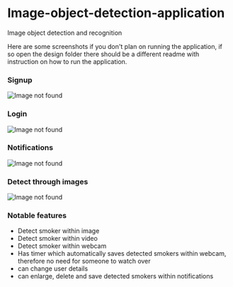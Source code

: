 # Image-object-detection-application
Image object detection and recognition 

Here are some screenshots if you don't plan on running the application, if so open the design folder there should be a different readme with instruction on how to run the application.


### **Signup**

![Image not found](https://github.com/viathus/Image-object-detection-application/blob/master/images/signup.png)

### **Login**

![Image not found](https://github.com/viathus/Image-object-detection-application/blob/master/images/login.png)

### **Notifications**

![Image not found](https://github.com/viathus/Image-object-detection-application/blob/master/images/notifications.png)

### **Detect through images**

![Image not found](https://github.com/viathus/Image-object-detection-application/blob/master/images/detectimage.png)

### **Notable features**
* Detect smoker within image
* Detect smoker within video
* Detect smoker within webcam
* Has timer which automatically saves detected smokers within webcam, therefore no need for someone to watch over
* can change user details
* can enlarge, delete and save detected smokers within notifications
